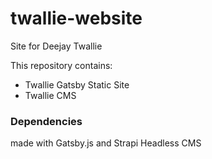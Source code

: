 # twallie-website
Site for Deejay Twallie

This repository contains:
* Twallie Gatsby Static Site
* Twallie CMS


### Dependencies
made with Gatsby.js and Strapi Headless CMS
